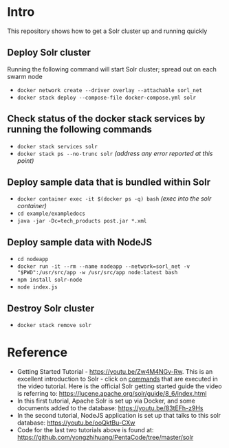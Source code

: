 # Intro
This repository shows how to get a Solr cluster up and running quickly

## Deploy Solr cluster
Running the following command will start Solr cluster; spread out on each swarm node
- `docker network create --driver overlay --attachable sorl_net`
- `docker stack deploy --compose-file docker-compose.yml solr`

## Check status of the docker stack services by running the following commands
- `docker stack services solr`
- `docker stack ps --no-trunc solr` _(address any error reported at this point)_

## Deploy sample data that is bundled within Solr
- `docker container exec -it $(docker ps -q) bash` _(exec into the solr container)_
- `cd example/exampledocs`
- `java -jar -Dc=tech_products post.jar *.xml`

## Deploy sample data with NodeJS
- `cd nodeapp`
- `docker run -it --rm --name nodeapp --network=sorl_net -v "$PWD":/usr/src/app -w /usr/src/app node:latest bash`
- `npm install solr-node`
- `node index.js`

## Destroy Solr cluster
- `docker stack remove solr`

# Reference
- Getting Started Tutorial - https://youtu.be/Zw4M4NGv-Rw.  This is an excellent introduction to Solr - click on [commands](https://github.com/lucian-12/solr-course/blob/master/solr_installation_commands) that are executed in the video tutorial. Here is the official Solr getting started guide the video is referring to: https://lucene.apache.org/solr/guide/8_6/index.html
- In this first tutorial, Apache Solr is set up via Docker, and some documents added to the database: https://youtu.be/83tEFh-z9Hs
- In the second tutorial, NodeJS application is set up that talks to this solr database: https://youtu.be/ooQktBu-CXw
- Code for the last two tutorials above is found at: https://github.com/yongzhihuang/PentaCode/tree/master/solr